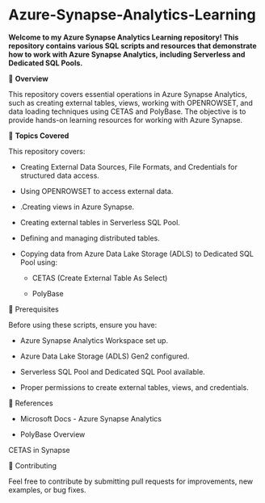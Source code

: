 # Azure-Synapse-Analytics-Learning

**Welcome to my Azure Synapse Analytics Learning repository! This repository contains various SQL scripts and resources that demonstrate how to work with Azure Synapse Analytics, including Serverless and Dedicated SQL Pools.**

📌 **Overview**

This repository covers essential operations in Azure Synapse Analytics, such as creating external tables, views, working with OPENROWSET, and data loading techniques using CETAS and PolyBase. The objective is to provide hands-on learning resources for working with Azure Synapse.

🚀 **Topics Covered**

This repository covers:

- Creating External Data Sources, File Formats, and Credentials for structured data access.
  
- Using OPENROWSET to access external data.
  
- .Creating views in Azure Synapse.

- Creating external tables in Serverless SQL Pool.

- Defining and managing distributed tables.

- Copying data from Azure Data Lake Storage (ADLS) to Dedicated SQL Pool using:

  - CETAS (Create External Table As Select)

  - PolyBase

📖 Prerequisites

Before using these scripts, ensure you have:

- Azure Synapse Analytics Workspace set up.

- Azure Data Lake Storage (ADLS) Gen2 configured.

- Serverless SQL Pool and Dedicated SQL Pool available.

- Proper permissions to create external tables, views, and credentials.


📌 References

- Microsoft Docs - Azure Synapse Analytics

- PolyBase Overview

CETAS in Synapse

🤝 Contributing

Feel free to contribute by submitting pull requests for improvements, new examples, or bug fixes.
